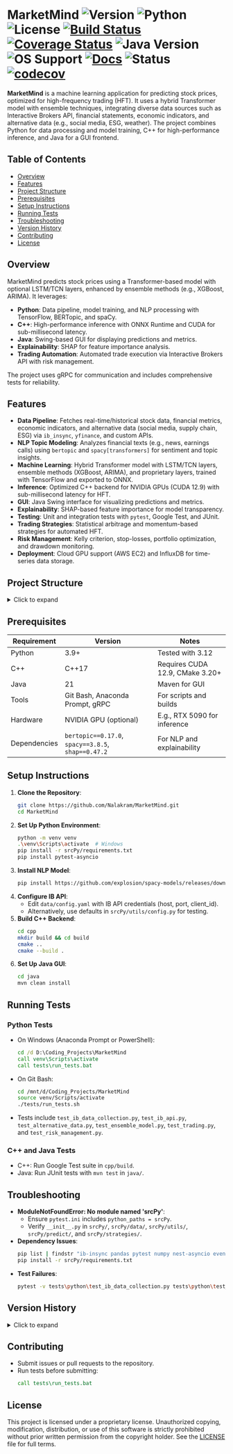 # MarketMind ![Version](https://img.shields.io/badge/version-1.6.0-blue) ![Python](https://img.shields.io/badge/python-3.9%2B-blue) ![License](https://img.shields.io/badge/license-Proprietary-red) [![Build Status](https://img.shields.io/github/actions/workflow/status/Nalakram/QuantAIvus/ci.yml?branch=main)](https://github.com/Nalakram/QuantAIvus/actions) [![Coverage Status](https://img.shields.io/codecov/c/github/Nalakram/QuantAIvus?label=Coverage)](https://codecov.io/gh/Nalakram/QuantAIvus) ![Java Version](https://img.shields.io/badge/Java-21-blue?style=flat-square&logo=openjdk&logoColor=white) ![OS Support](https://img.shields.io/badge/OS-Windows-informational?style=flat&logo=Windows&logoColor=white&color=blue) [![Docs](https://img.shields.io/badge/docs-readthedocs-blue)](https://your-docs-site) ![Status](https://img.shields.io/badge/status-active-brightgreen) [![codecov](https://codecov.io/gh/Nalakram/QuantAIvus/graph/badge.svg?token=Q7B5WQGAOV)](https://codecov.io/gh/Nalakram/QuantAIvus)

**MarketMind** is a machine learning application for predicting stock prices, optimized for high-frequency trading (HFT). It uses a hybrid Transformer model with ensemble techniques, integrating diverse data sources such as Interactive Brokers API, financial statements, economic indicators, and alternative data (e.g., social media, ESG, weather). The project combines Python for data processing and model training, C++ for high-performance inference, and Java for a GUI frontend.

## Table of Contents
- [Overview](#overview)
- [Features](#features)
- [Project Structure](#project-structure)
- [Prerequisites](#prerequisites)
- [Setup Instructions](#setup-instructions)
- [Running Tests](#running-tests)
- [Troubleshooting](#troubleshooting)
- [Version History](#version-history)
- [Contributing](#contributing)
- [License](#license)

## Overview
MarketMind predicts stock prices using a Transformer-based model with optional LSTM/TCN layers, enhanced by ensemble methods (e.g., XGBoost, ARIMA). It leverages:
- **Python**: Data pipeline, model training, and NLP processing with TensorFlow, BERTopic, and spaCy.
- **C++**: High-performance inference with ONNX Runtime and CUDA for sub-millisecond latency.
- **Java**: Swing-based GUI for displaying predictions and metrics.
- **Explainability**: SHAP for feature importance analysis.
- **Trading Automation**: Automated trade execution via Interactive Brokers API with risk management.

The project uses gRPC for communication and includes comprehensive tests for reliability.

## Features
- **Data Pipeline**: Fetches real-time/historical stock data, financial metrics, economic indicators, and alternative data (social media, supply chain, ESG) via `ib_insync`, `yfinance`, and custom APIs.
- **NLP Topic Modeling**: Analyzes financial texts (e.g., news, earnings calls) using `bertopic` and `spacy[transformers]` for sentiment and topic insights.
- **Machine Learning**: Hybrid Transformer model with LSTM/TCN layers, ensemble methods (XGBoost, ARIMA), and proprietary layers, trained with TensorFlow and exported to ONNX.
- **Inference**: Optimized C++ backend for NVIDIA GPUs (CUDA 12.9) with sub-millisecond latency for HFT.
- **GUI**: Java Swing interface for visualizing predictions and metrics.
- **Explainability**: SHAP-based feature importance for model transparency.
- **Testing**: Unit and integration tests with `pytest`, Google Test, and JUnit.
- **Trading Strategies**: Statistical arbitrage and momentum-based strategies for automated HFT.
- **Risk Management**: Kelly criterion, stop-losses, portfolio optimization, and drawdown monitoring.
- **Deployment**: Cloud GPU support (AWS EC2) and InfluxDB for time-series data storage.

## Project Structure
<details>
<summary>Click to expand</summary>
<pre>
MarketMind is organized into modular directories for Python, C++, and Java components, with dedicated folders for data, models, tests, and deployment configurations. Key components include:

- **`srcPy/`**: Python scripts for data pipeline (`data/`), machine learning models (`models/`), trading strategies (`strategies/`), predictions (`predict/`), and utilities (`utils/`), supporting data fetching, model training, and automated trading.
- **`cpp/`**: C++17 backend for high-performance inference using ONNX Runtime and CUDA, optimized for sub-millisecond latency in HFT.
- **`java/`**: Java 21 GUI frontend with Swing for visualizing predictions and metrics, integrated via gRPC.
- **`data/`**: Stores raw and processed data, including stock prices, financial metrics, and alternative data, with InfluxDB integration.
- **`models/`**: Contains trained models in ONNX format.
- **`tests/`**: Comprehensive test suite with Python (`pytest`), C++ (Google Test), and Java (JUnit) tests, including unit and integration tests.
- **`deployment/`**: Configurations for cloud GPU deployment and InfluxDB time-series storage.
- **`docs/`**: Team documentation, including onboarding guidelines.
</pre>
For a detailed directory structure, see [MarketMind Directory Structure.md](MarketMind Directory Structure.md).
</details>

## Prerequisites
| Requirement | Version                         | Notes                           |
|-------------|---------------------------------|---------------------------------|
| Python      | 3.9+                            | Tested with 3.12                |
| C++         | C++17                           | Requires CUDA 12.9, CMake 3.20+ |
| Java        | 21                              | Maven for GUI                   |
| Tools       | Git Bash, Anaconda Prompt, gRPC | For scripts and builds          |
| Hardware    | NVIDIA GPU (optional)           | E.g., RTX 5090 for inference    |
| Dependencies| `bertopic==0.17.0`, `spacy==3.8.5`, `shap==0.47.2` | For NLP and explainability |

## Setup Instructions
1. **Clone the Repository**:
   ```bash
   git clone https://github.com/Nalakram/MarketMind.git
   cd MarketMind
   ```
2. **Set Up Python Environment**:
   ```bash
   python -m venv venv
   .\venv\Scripts\activate  # Windows
   pip install -r srcPy/requirements.txt
   pip install pytest-asyncio
   ```
3. **Install NLP Model**:
   ```bash
   pip install https://github.com/explosion/spacy-models/releases/download/en_core_web_trf-3.7.1/en_core_web_trf-3.7.1-py3-none-any.whl
   ```
4. **Configure IB API**:
   - Edit `data/config.yaml` with IB API credentials (host, port, client_id).
   - Alternatively, use defaults in `srcPy/utils/config.py` for testing.
5. **Build C++ Backend**:
   ```bash
   cd cpp
   mkdir build && cd build
   cmake ..
   cmake --build .
   ```
6. **Set Up Java GUI**:
   ```bash
   cd java
   mvn clean install
   ```

## Running Tests
### Python Tests
- On Windows (Anaconda Prompt or PowerShell):
  ```cmd
  cd /d D:\Coding_Projects\MarketMind
  call venv\Scripts\activate
  call tests\run_tests.bat
  ```
- On Git Bash:
  ```bash
  cd /mnt/d/Coding_Projects/MarketMind
  source venv/Scripts/activate
  ./tests/run_tests.sh
  ```
- Tests include `test_ib_data_collection.py`, `test_ib_api.py`, `test_alternative_data.py`, `test_ensemble_model.py`, `test_trading.py`, and `test_risk_management.py`.

### C++ and Java Tests
- C++: Run Google Test suite in `cpp/build`.
- Java: Run JUnit tests with `mvn test` in `java/`.

## Troubleshooting
- **ModuleNotFoundError: No module named 'srcPy'**:
  - Ensure `pytest.ini` includes `python_paths = srcPy`.
  - Verify `__init__.py` in `srcPy/`, `srcPy/data/`, `srcPy/utils/`, `srcPy/predict/`, and `srcPy/strategies/`.
- **Dependency Issues**:
  ```bash
  pip list | findstr "ib-insync pandas pytest numpy nest-asyncio eventkit bertopic spacy shap"
  pip install -r srcPy/requirements.txt
  ```
- **Test Failures**:
  ```bash
  pytest -v tests\python\test_ib_data_collection.py tests\python\test_ib_api.py
  ```

## Version History
<details>
<summary>Click to expand</summary>
<pre>
- **1.6.0 (2025-05-09)**: Added alternative data, ensemble models, trading strategies, risk management, backtesting, simulation, and deployment configurations. Updated project structure for HFT. Transitioned GUI from Swing to JavaFX, updated Java to 21, expanded Java package structure, and enhanced CI/CD with Codecov for Java coverage.
- **1.5.4 (2025-05-06)**: Fixed test failures in `test_ib_data_collection.py` by correcting `NoDataError` imports and `TestAsyncHelpers` test placement. Resolved `tensorflow-onnx` test discovery errors by setting `testpaths = tests/python` in `pytest.ini`. Ensured all 26 tests pass.
- **1.5.3 (2025-05-05)**: Configured pytest-asyncio with asyncio_default_fixture_loop_scope = function to resolve PytestDeprecationWarning; updated run_tests.bat to suppress eventkit warning; fixed test imports.
- **1.5.2 (2025-05-05)**: Fixed test failures in test_ib_data_collection.py and test_ib_api.py by mocking IB class; enabled pytest-asyncio.
- **1.5.1 (2025-05-05)**: Fixed conftest.py import to use from . import path_setup; corrected test paths in run_tests.bat and run_tests.sh.
- **1.5.0 (2025-05-04)**: Added `bertopic`, `spacy[transformers]`, and `shap` for NLP topic modeling and model explainability.
- **1.4.0 (2025-05-04)**: Renamed `python/` to `srcPy/`; updated test scripts.
- **1.3.0 (2025-05-01)**: Renamed project to `MarketMind`.
- **1.2.0 (2025-05-01)**: Added Proprietary License.
- **1.1.0 (2025-04-30)**: Added `config.py`, `logger.py`, `pytest.ini`, `run_tests.bat`.
- **1.0.0**: Initial structure.
</pre>
See [VERSION.md](VERSION.md) for details.
</details>

## Contributing
- Submit issues or pull requests to the repository.
- Run tests before submitting:
  ```cmd
  call tests\run_tests.bat
  ```

## License
This project is licensed under a proprietary license. Unauthorized copying, modification, distribution, or use of this software is strictly prohibited without prior written permission from the copyright holder.
See the [LICENSE](LICENSE) file for full terms.
